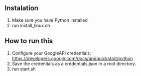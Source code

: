 ## Instalation
1. Make sure you have Python installed
2. run install_linux.sh

## How to run this
1. Configure your GoogleAPI credentials: https://developers.google.com/docs/api/quickstart/python
2. Save the credentials as a credentials.json in a root directory.
2. run start.sh
